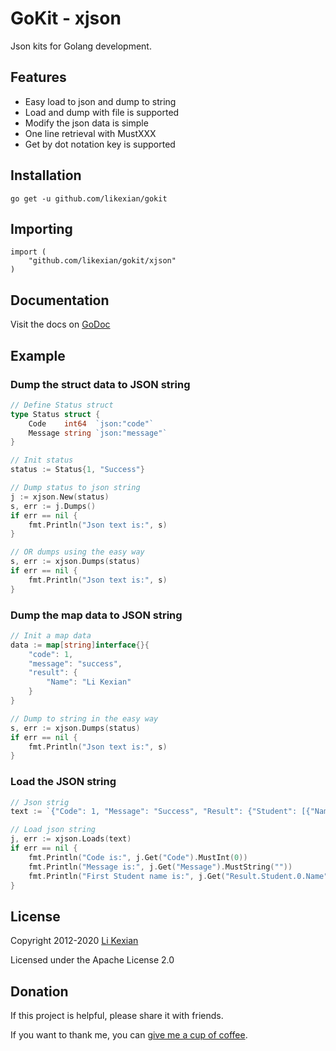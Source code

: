 # GoKit - xjson

Json kits for Golang development.

## Features

- Easy load to json and dump to string
- Load and dump with file is supported
- Modify the json data is simple
- One line retrieval with MustXXX
- Get by dot notation key is supported

## Installation

    go get -u github.com/likexian/gokit

## Importing

    import (
        "github.com/likexian/gokit/xjson"
    )

## Documentation

Visit the docs on [GoDoc](https://godoc.org/github.com/likexian/gokit/xjson)

## Example

### Dump the struct data to JSON string

```go
// Define Status struct
type Status struct {
    Code    int64  `json:"code"`
    Message string `json:"message"`
}

// Init status
status := Status{1, "Success"}

// Dump status to json string
j := xjson.New(status)
s, err := j.Dumps()
if err == nil {
    fmt.Println("Json text is:", s)
}

// OR dumps using the easy way
s, err := xjson.Dumps(status)
if err == nil {
    fmt.Println("Json text is:", s)
}
```

### Dump the map data to JSON string

```go
// Init a map data
data := map[string]interface{}{
    "code": 1,
    "message": "success",
    "result": {
        "Name": "Li Kexian"
    }
}

// Dump to string in the easy way
s, err := xjson.Dumps(status)
if err == nil {
    fmt.Println("Json text is:", s)
}
```

### Load the JSON string

```go
// Json strig
text := `{"Code": 1, "Message": "Success", "Result": {"Student": [{"Name": "Li Kexian"}]}}`

// Load json string
j, err := xjson.Loads(text)
if err == nil {
    fmt.Println("Code is:", j.Get("Code").MustInt(0))
    fmt.Println("Message is:", j.Get("Message").MustString(""))
    fmt.Println("First Student name is:", j.Get("Result.Student.0.Name").MustString("-"))
}
```

## License

Copyright 2012-2020 [Li Kexian](https://www.likexian.com/)

Licensed under the Apache License 2.0

## Donation

If this project is helpful, please share it with friends.

If you want to thank me, you can [give me a cup of coffee](https://www.likexian.com/donate/).
